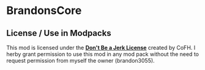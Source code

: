 # BrandonsCore

## License / Use in Modpacks
This mod is licensed under the [**Don't Be a Jerk License**](hhttps://github.com/brandon3055/BrandonsCore/blob/master/LICENSE) created by CoFH.
I herby grant permission to use this mod in any mod pack without the need to request permission from myself the owner (brandon3055).
